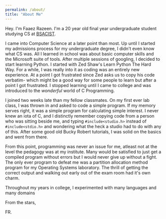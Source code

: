 ```yaml
---
permalink: /about/
title: "About Me"
---
```


<style>
  .center-image{
      margin: 0 auto;
      display: block;
  }
</style>

Hey. I'm Faaez Razeen. I'm a 20 year old final year undergraduate student studying CS at [BSACIST](https://crescent.education). 

I came into Computer Science at a later point than most. Up until I started my admissions process for my undergraduate degree, I didn't even know what CS was. All I learned in school was about basic computer skills and the Microsoft suite of tools. After multiple sessions of googling, I decided to start learning Python. I started with Zed Shaw's Learn Python The Hard Way. For a while, I was really into it as coding was an entirely new experience. At a point I got frustrated since Zed asks us to copy his code verbatim- which might be a good way for some people to learn but after a point I got frustrated.  I stopped learning until I came to college and was introduced to the *wonderful* world of C Programming.

I joined two weeks late than my fellow classmates. On my first ever lab class, I was thrown in and asked to code a simple program. If my memory serves right, it was a simple program for calculating simple interest. I never knew an iota of C, and I distinctly remember copying code from a person who was sitting beside me, and typing `#include<studio.h>` instead of `#include<stdio.h>` and wondering what the heck a studio had to do with any of this. After some good old Bucky Robert tutorials, I was solid on the basics and went from there. 

From this point, programming was never an issue for me, atleast not at the level the pedagogy was at my institute. Many would be satisfied to just get a compiled program without errors but I would never give up without a fight. The only ever program to defeat me was a partition allocation method program for my Operating Systems laboratory. The thrill of getting the correct output and walking out early out of the exam room had it's own charm.

Throughout my years in college, I experimented with many languages and many domains



From the stars, 

FR. 


